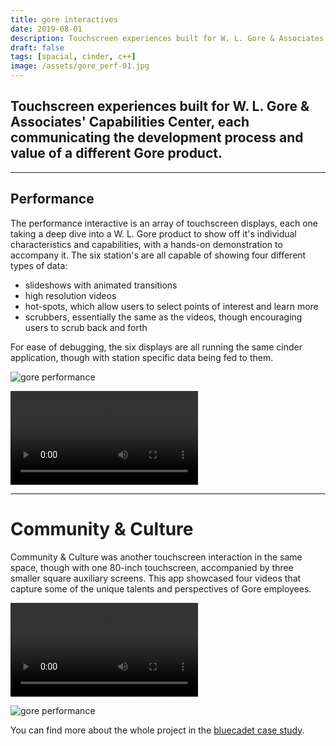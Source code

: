 ```yaml
---
title: gore interactives
date: 2019-08-01
description: Touchscreen experiences built for W. L. Gore & Associates' Capabilities Center, each communicating the development process and value of a different Gore product.
draft: false
tags: [spacial, cinder, c++]
image: /assets/gore_perf-01.jpg
---
```


## Touchscreen experiences built for W. L. Gore & Associates' Capabilities Center, each communicating the development process and value of a different Gore product.

---

## Performance

The performance interactive is an array of touchscreen displays, each one taking a deep dive into a W. L. Gore product to show off it's individual characteristics and capabilities, with a hands-on demonstration to accompany it. The six station's are all capable of showing four different types of data:

- slideshows with animated transitions
- high resolution videos
- hot-spots, which allow users to select points of interest and learn more
- scrubbers, essentially the same as the videos, though encouraging users to scrub back and forth

For ease of debugging, the six displays are all running the same cinder application, though with station specific data being fed to them.

![gore performance](/assets/gore_perf-02.jpg)

![gore performance](/assets/gore_perf-vid.mp4)

---

# Community & Culture

Community & Culture was another touchscreen interaction in the same space, though with one 80-inch touchscreen, accompanied by three smaller square auxiliary screens. This app showcased four videos that capture some of the unique talents and perspectives of Gore employees. 

![gore performance](/assets/gore_cc-vid.mp4)

![gore performance](/assets/gore_cc-01.jpg)


You can find more about the whole project in the [bluecadet case study](https://www.bluecadet.com/work/wl-gore/).